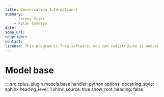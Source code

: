 ```yaml
---
title: Conservation International
summary:
    - Jeremy Prior
    - Ketan Bamniya
date:
some_url:
copyright:
contact:
license: This program is free software; you can redistribute it and/or modify it under the terms of the GNU Affero General Public License as published by the Free Software Foundation; either version 3 of the License, or (at your option) any later version.
---
```


# Model base

::: src.cplus_plugin.models.base
    handler: python
    options:
        docstring_style: sphinx
        heading_level: 1
        show_source: true
        show_root_heading: false
